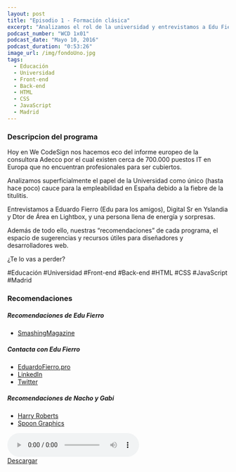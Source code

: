 ```yaml
---
layout: post
title: "Episodio 1 - Formación clásica"
excerpt: "Analizamos el rol de la universidad y entrevistamos a Edu Fierro, Digital Sr en Yslandia y docente en Lightbox."
podcast_number: "WCD 1x01"
podcast_date: "Mayo 10, 2016"
podcast_duration: "0:53:26"
image_url: /img/fondoUno.jpg
tags: 
  - Educación
  - Universidad
  - Front-end
  - Back-end
  - HTML
  - CSS
  - JavaScript
  - Madrid
---
```


<h3 class="post-title  post-heading">Descripcion del programa</h3>

Hoy en We CodeSign nos hacemos eco del informe europeo de la consultora Adecco por el cual existen cerca de 700.000 puestos IT en Europa que no encuentran profesionales para ser cubiertos.
 
Analizamos superficialmente el papel de la Universidad como único (hasta hace poco) cauce para la empleabilidad en España debido a la fiebre de la titulitis.
 
Entrevistamos a Eduardo Fierro (Edu para los amigos), Digital Sr en Yslandia y Dtor de Área en Lightbox, y una persona llena de energía y sorpresas.
 
Además de todo ello, nuestras “recomendaciones” de cada programa, el espacio de sugerencias y recursos útiles para diseñadores y desarrolladores web.
 
¿Te lo vas a perder?

<div class="rule"></div>

  #Educación #Universidad #Front-end #Back-end #HTML #CSS #JavaScript #Madrid

<div class="rule"></div>

<h3 class="post-title  post-heading">Recomendaciones</h3>

##### Recomendaciones de Edu Fierro

<ul>
    <li><a class="recomendacion" href="https://www.smashingmagazine.com">SmashingMagazine</a></li>
</ul>


##### Contacta con Edu Fierro

<ul>
    <li><a class="recomendacion" href="http://eduardofierro.pro/index.php">EduardoFierro.pro</a></li>
    <li><a class="recomendacion" href="https://www.linkedin.com/in/eduardofierrog">LinkedIn</a></li>
    <li><a class="recomendacion" href="https://twitter.com/eduardofierrogo">Twitter</a></li>
</ul>

##### Recomendaciones de Nacho y Gabi

<ul>
    <li><a class="recomendacion" href="http://csswizardry.com">Harry Roberts</a></li>
    <li><a class="recomendacion" href="http://blog.spoongraphics.co.uk/">Spoon Graphics</a></li>
</ul>

<div class="rule"></div>

<audio class="post__player" controls="controls">
	<!-- <source src="file.ogg" /> -->
    <source src="/audio/Alice.mp3" />
    Your browser does not support the <code>audio</code> element.  
</audio>

<div class="descargar">
	<span class="icono-download"></span><a href="#">Descargar</a>
</div>


